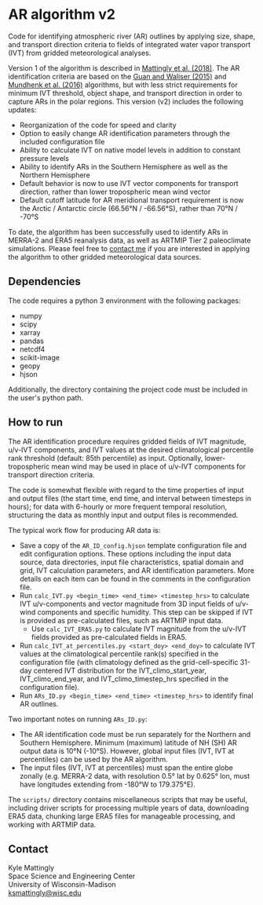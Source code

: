 # AR algorithm v2

Code for identifying atmospheric river (AR) outlines by applying size, shape, and transport direction criteria to fields of integrated water vapor transport (IVT) from gridded meteorological analyses.

Version 1 of the algorithm is described in [Mattingly et al. (2018)](https://doi.org/10.1029/2018JD028714). The AR identification criteria are based on the [Guan and Waliser (2015)](https://doi.org/10.1002/2015JD024257) and [Mundhenk et al. (2016)](https://doi.org/10.1175/JCLI-D-15-0655.1) algorithms, but with less strict requirements for minimum IVT threshold, object shape, and transport direction in order to capture ARs in the polar regions. This version (v2) includes the following updates:
- Reorganization of the code for speed and clarity
- Option to easily change AR identification parameters through the included configuration file
- Ability to calculate IVT on native model levels in addition to constant pressure levels
- Ability to identify ARs in the Southern Hemisphere as well as the Northern Hemisphere
- Default behavior is now to use IVT vector components for transport direction, rather than lower tropospheric mean wind vector
- Default cutoff latitude for AR meridional transport requirement is now the Arctic / Antarctic circle (66.56&deg;N / -66.56&deg;S), rather than 70&deg;N / -70&deg;S

To date, the algorithm has been successfully used to identify ARs in MERRA-2 and ERA5 reanalysis data, as well as ARTMIP Tier 2 paleoclimate simulations. Please feel free to [contact me](mailto:ksmattingly@wisc.edu) if you are interested in applying the algorithm to other gridded meteorological data sources.

## Dependencies

The code requires a python 3 environment with the following packages:
- numpy
- scipy
- xarray
- pandas
- netcdf4
- scikit-image
- geopy
- hjson

Additionally, the directory containing the project code must be included in the user's python path.

## How to run

The AR identification procedure requires gridded fields of IVT magnitude, u/v-IVT components, and IVT values at the desired climatological percentile rank threshold (default: 85th percentile) as input. Optionally, lower-tropospheric mean wind may be used in place of u/v-IVT components for transport direction criteria.

The code is somewhat flexible with regard to the time properties of input and output files (the start time, end time, and interval between timesteps in hours); for data with 6-hourly or more frequent temporal resolution, structuring the data as monthly input and output files is recommended.

The typical work flow for producing AR data is:
- Save a copy of the `AR_ID_config.hjson` template configuration file and edit configuration options. These options including the input data source, data directories, input file characteristics, spatial domain and grid, IVT calculation parameters, and AR identification parameters. More details on each item can be found in the comments in the configuration file.
- Run `calc_IVT.py <begin_time> <end_time> <timestep_hrs>` to calculate IVT u/v-components and vector magnitude from 3D input fields of u/v-wind components and specific humidity. This step can be skipped if IVT is provided as pre-calculated files, such as ARTMIP input data.
  - Use `calc_IVT_ERA5.py` to calculate IVT magnitude from the u/v-IVT fields provided as pre-calculated fields in ERA5.
- Run `calc_IVT_at_percentiles.py <start_doy> <end_doy>` to calculate IVT values at the climatological percentile rank(s) specified in the configuration file (with climatology defined as the grid-cell-specific 31-day centered IVT distribution for the IVT_climo_start_year, IVT_climo_end_year, and IVT_climo_timestep_hrs specified in the configuration file).
- Run `ARs_ID.py <begin_time> <end_time> <timestep_hrs>` to identify final AR outlines.

Two important notes on running `ARs_ID.py`:
- The AR identification code must be run separately for the Northern and Southern Hemisphere. Minimum (maximum) latitude of NH (SH) AR output data is 10&deg;N (-10&deg;S). However, global input files (IVT, IVT at percentiles) can be used by the AR algorithm.
- The input files (IVT, IVT at percentiles) must span the entire globe zonally (e.g. MERRA-2 data, with resolution 0.5&deg; lat by 0.625&deg; lon, must have longitudes extending from -180&deg;W to 179.375&deg;E).

The `scripts/` directory contains miscellaneous scripts that may be useful, including driver scripts for processing multiple years of data, downloading ERA5 data, chunking large ERA5 files for manageable processing, and working with ARTMIP data.

## Contact

Kyle Mattingly  
Space Science and Engineering Center  
University of Wisconsin-Madison  
[ksmattingly@wisc.edu](mailto:ksmattingly@wisc.edu)